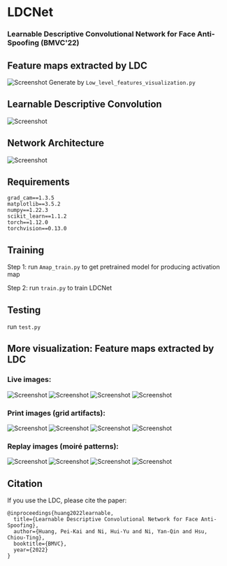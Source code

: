 # LDCNet
### Learnable Descriptive Convolutional Network for Face Anti-Spoofing (BMVC'22)

## Feature maps extracted by LDC 
![Screenshot](figure/visualize_low_level.png)
Generate by `Low_level_features_visualization.py` 

## Learnable Descriptive Convolution
![Screenshot](figure/LDC_illustration.png)

## Network Architecture
![Screenshot](figure/LDCNet.png)

## Requirements
```
grad_cam==1.3.5
matplotlib==3.5.2
numpy==1.22.3
scikit_learn==1.1.2
torch==1.12.0
torchvision==0.13.0
```

## Training
Step 1: run `Amap_train.py` to get pretrained model for producing activation map 

Step 2: run `train.py` to train LDCNet

## Testing
run `test.py`

## More visualization: Feature maps extracted by LDC
### Live images:
![Screenshot](low_level_visualize/0001_image_live.png)
![Screenshot](low_level_visualize/0001_featmap.png)
![Screenshot](low_level_visualize/0002_image_live.png)
![Screenshot](low_level_visualize/0002_featmap.png)
### Print images (grid artifacts):
![Screenshot](low_level_visualize/0003_image_print.png)
![Screenshot](low_level_visualize/0003_featmap.png)
![Screenshot](low_level_visualize/0004_image_print.png)
![Screenshot](low_level_visualize/0004_featmap.png)
### Replay images (moiré patterns):
![Screenshot](low_level_visualize/0005_image_replay.png)
![Screenshot](low_level_visualize/0005_featmap.png)
![Screenshot](low_level_visualize/0006_image_replay.png)
![Screenshot](low_level_visualize/0006_featmap.png)

## Citation

If you use the LDC, please cite the paper:

```
@inproceedings{huang2022learnable,
  title={Learnable Descriptive Convolutional Network for Face Anti-Spoofing},
  author={Huang, Pei-Kai and Ni, Hui-Yu and Ni, Yan-Qin and Hsu, Chiou-Ting},
  booktitle={BMVC},
  year={2022}
}
```
